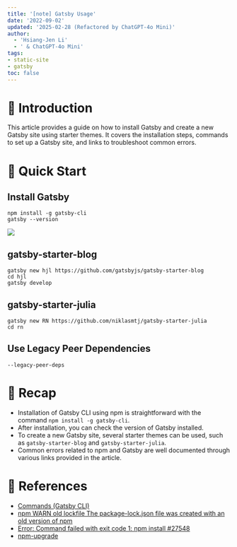 ```yaml
---
title: '[note] Gatsby Usage'
date: '2022-09-02'
updated: '2025-02-28 (Refactored by ChatGPT-4o Mini)'
author:
  - 'Hsiang-Jen Li'
  - ' & ChatGPT-4o Mini'
tags:
- static-site
- gatsby
toc: false
---
```


# 📌 Introduction
This article provides a guide on how to install Gatsby and create a new Gatsby site using starter themes. It covers the installation steps, commands to set up a Gatsby site, and links to troubleshoot common errors.
<!-- more -->

# 🚀 Quick Start
## Install Gatsby
```shell=
npm install -g gatsby-cli
gatsby --version
```

![](https://i.imgur.com/GqF5btJ.png)

## gatsby-starter-blog
```shell=
gatsby new hjl https://github.com/gatsbyjs/gatsby-starter-blog
cd hjl
gatsby develop
```

## gatsby-starter-julia
```shell
gatsby new RN https://github.com/niklasmtj/gatsby-starter-julia
cd rn
```

## Use Legacy Peer Dependencies
```shell
--legacy-peer-deps
```

# 🔁 Recap
- Installation of Gatsby CLI using npm is straightforward with the command `npm install -g gatsby-cli`.
- After installation, you can check the version of Gatsby installed.
- To create a new Gatsby site, several starter themes can be used, such as `gatsby-starter-blog` and `gatsby-starter-julia`.
- Common errors related to npm and Gatsby are well documented through various links provided in the article.

# 🔗 References
- [Commands (Gatsby CLI)](https://www.gatsbyjs.com/docs/reference/gatsby-cli/)
- [npm WARN old lockfile The package-lock.json file was created with an old version of npm](https://stackoverflow.com/questions/68260784/npm-warn-old-lockfile-the-package-lock-json-file-was-created-with-an-old-version)
- [Error: Command failed with exit code 1: npm install #27548](https://github.com/gatsbyjs/gatsby/issues/27548)
- [npm-upgrade](https://www.npmjs.com/package/npm-upgrade)
